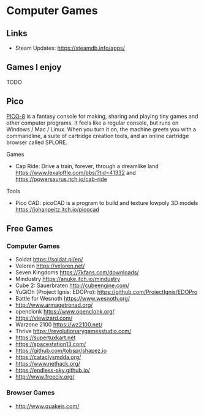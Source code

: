 # Computer Games

## Links

- Steam Updates: <https://steamdb.info/apps/>

## Games I enjoy

TODO

## Pico

[PICO-8](https://www.lexaloffle.com/) is a fantasy console for making, sharing and playing tiny games and other computer programs. It feels like a regular console, but runs on Windows / Mac / Linux. When you turn it on, the machine greets you with a commandline, a suite of cartridge creation tools, and an online cartridge browser called SPLORE.

Games

- Cap Ride: Drive a train, forever, through a dreamlike land <https://www.lexaloffle.com/bbs/?tid=41332> and <https://powersaurus.itch.io/cab-ride>

Tools

- Pico CAD: picoCAD is a program to build and texture lowpoly 3D models <https://johanpeitz.itch.io/picocad>

## Free Games

### Computer Games

- Soldat <https://soldat.pl/en/>
- Veloren <https://veloren.net/>
- Seven Kingdoms <https://7kfans.com/downloads/>
- Mindustry <https://anuke.itch.io/mindustry>
- Cube 2: Sauerbraten <http://cubeengine.com/>
- YuGiOh (Project Ignis: EDOPro): <https://github.com/ProjectIgnis/EDOPro>
- Battle for Wesnoth <https://www.wesnoth.org/>
- <http://www.armagetronad.org/>
- openclonk <https://www.openclonk.org/>
- <https://viewizard.com/>
- Warzone 2100 <https://wz2100.net/>
- Thrive <https://revolutionarygamesstudio.com/>
- <https://supertuxkart.net>
- <https://spacestation13.com/>
- <https://github.com/tobspr/shapez.io>
- <https://cataclysmdda.org/>
- <https://www.nethack.org/>
- <https://endless-sky.github.io/>
- <http://www.freeciv.org/>

### Browser Games

- <http://www.quakejs.com/>
